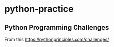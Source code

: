 # python-practice

## Python Programming Challenges
From this https://pythonprinciples.com/challenges/
